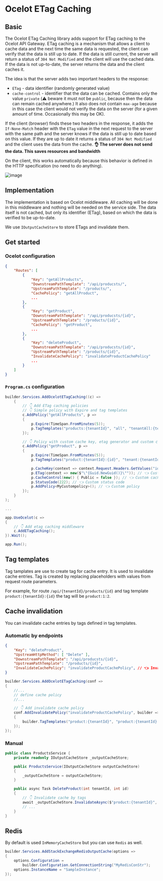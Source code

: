 # Ocelot ETag Caching

## Basic

The Ocelot ETag Caching library adds support for ETag caching to the Ocelot API Gateway.
ETag caching is a mechanism that allows a client to cache data and the next time the same data is requested,
the client can verify that the data is still up to date. If the data is still current, the server will return a status
of `304 Not Modified` and the client will use the cached data. If the data is not up-to-date,
the server returns the data and the client caches it.

The idea is that the server adds two important headers to the response:

- `ETag` - data identifier (randomly generated value)
- `cache-control` - identifier that the data can be cached. Contains only the value `private` (⚠️ beware it must not be `public`, because then the data can remain cached anywhere.) It also does not contain `max-age` because in this case the client would not verify the data on the server (for a given amount of time. Occasionally this may be OK).

If the client (browser) finds these two headers in the response, it adds the `If-None-Match` header with the `ETag`
value in the next request to the server with the same path and the server knows if the data is still up to date
based on this value. If they are up to date it returns a status of `304 Not Modified` and the client uses the data from the cache.
**👌 The server does not send the data. This saves resources and bandwidth**

On the client, this works automatically because this behavior is defined in the HTTP specification (no need to do anything).

![image](https://github.com/user-attachments/assets/b618616c-8f5c-48de-b169-22f32286be55)


## Implementation

The implementation is based on Ocelot middleware. All caching will be done in this middleware and nothing
will be needed on the service side. The data itself is not cached, but only its identifier (ETag), 
based on which the data is verified to be up-to-date.

We use `IOutputCacheStore` to store ETags and invalidate them.

## Get started

### Ocelot configuration

```json
{
    "Routes": [
        {
            "Key": "getAllProducts",
            "DownstreamPathTemplate": "/api/producsts/",
            "UpstreamPathTemplate": "/products/",
            "CachePolicy": "getAllProduct",
            ...
        },
        {
            "Key": "getProduct",
            "DownstreamPathTemplate": "/api/producsts/{id}",
            "UpstreamPathTemplate": "/products/{id}",
            "CachePolicy": "getProduct",
            ...
        },
        {
            "Key": "deleteProduct",
            "DownstreamPathTemplate": "/api/producsts/{id}",
            "UpstreamPathTemplate": "/products/{id}",
            "InvalidateCachePolicy": "invalidateProductCachePolicy"
            ...
        }
    ]
}
```

### `Program.cs` configuration

```csharp
builder.Services.AddOcelotETagCaching((c) =>
    {
        // 👇 Add ETag caching policies
        // 👇 Simple policy with Expire and tag templates
        c.AddPolicy("getAllProducts", p =>
        {
            p.Expire(TimeSpan.FromMinutes(5));
            p.TagTemplates("products:{tenantId}", "all", "tenantAll:{tenantId}");
        });

        // 👇 Policy with custom cache key, etag generator and custom cache control
        c.AddPolicy("getProduct", p =>
        {
            p.Expire(TimeSpan.FromMinutes(5));
            p.TagTemplates("product:{tenantId}:{id}", "tenant:{tenantId}:all", "all");

            p.CacheKey(context => context.Request.Headers.GetValues("id").FirstOrDefault()); // 👈 Custom cache key
            p.ETag(context => new($"\"{Guid.NewGuid()}\"")); // 👈 Custom etag
            p.CacheControl(new() { Public = false }); // 👈 Custom cache control
            p.StatusCode(222); // 👈 Custom status code
            p.AddPolicy<MyCustompolicy>(); // 👈 Custom policy
        });
    }
);

...

app.UseOcelot(c =>
{
    // 👇 Add etag caching middleware
    c.AddETagCaching();
}).Wait();

app.Run();
```

## Tag templates

Tag tamplates are use to create tag for cache entry. It is used to invalidate cache entries.
Tag is created by replacing placeholders with values from request route parameters.

For example, for route `/api/{tenantId}/products/{id}` and tag template `product:{tenantId}:{id}` the tag will be `product:1:2`.

## Cache invalidation

You can invalidate cache entries by tags defined in tag templates.

### Automatic by endpoints

```json
{
    "Key": "deleteProduct",
    "UpstreamHttpMethod": [ "Delete" ],
    "DownstreamPathTemplate": "/api/producsts/{id}",
    "UpstreamPathTemplate": "/products/{id}",
    "InvalidateCachePolicy": "invalidateProductCachePolicy", // 👈 Invalidate cache policy
}
```

```csharp
builder.Services.AddOcelotETagCaching(conf =>
{
    //...
    // define cache policy
    //...

    // 👇 Add invalidate cache policy
    conf.AddInvalidatePolicy("invalidateProductCachePolicy", builder =>
    {
        builder.TagTemplates("product:{tenantId}", "product:{tenantId}:{id}");
    });
});
```

### Manual

```csharp
public class ProductsService {
    private readonly IOutputCacheStore _outputCacheStore;

    public ProductsService(IOutputCacheStore outputCacheStore)
    {
        _outputCacheStore = outputCacheStore;
    }

    public async Task DeleteProduct(int tenantId, int id)
    {
        // 👇 Invalidate cache by tags
        await _outputCacheStore.InvalidateAsync($"product:{tenantId}", $"product:{tenantId}:{id}");
        // ...
    }
}
```

## Redis

By default is used `InMemoryCacheStore` but you can use `Redis` as well.

```csharp
builder.Services.AddStackExchangeRedisOutputCache(options =>
{
    options.Configuration = 
        builder.Configuration.GetConnectionString("MyRedisConStr");
    options.InstanceName = "SampleInstance";
});
```
